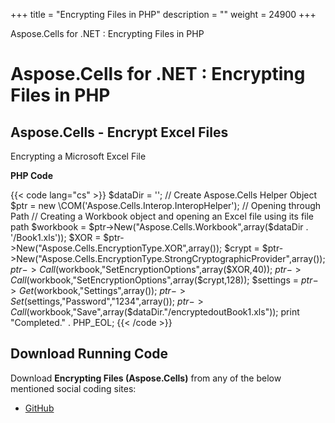 +++
title = "Encrypting Files in PHP" 
description = "" 
weight = 24900 
+++

Aspose.Cells for .NET : Encrypting Files in PHP  

# Aspose.Cells for .NET : Encrypting Files in PHP


## Aspose.Cells - Encrypt Excel Files

Encrypting a Microsoft Excel File

**PHP Code**

{{< code lang="cs" >}}
        $dataDir = '';
        // Create Aspose.Cells Helper Object
        $ptr = new \COM('Aspose.Cells.Interop.InteropHelper');
        // Opening through Path
        // Creating a Workbook object and opening an Excel file using its file path
        $workbook = $ptr->New("Aspose.Cells.Workbook",array($dataDir . '/Book1.xls'));
        $XOR = $ptr->New("Aspose.Cells.EncryptionType.XOR",array());
        $crypt = $ptr->New("Aspose.Cells.EncryptionType.StrongCryptographicProvider",array());
        $ptr->Call($workbook,"SetEncryptionOptions",array($XOR,40));
        $ptr->Call($workbook,"SetEncryptionOptions",array($crypt,128));
        $settings = $ptr->Get($workbook,"Settings",array());
        $ptr->Set($settings,"Password","1234",array());
        $ptr->Call($workbook,"Save",array($dataDir."/encryptedoutBook1.xls"));
        print "Completed." . PHP_EOL;
{{< /code >}}

## Download Running Code

Download **Encrypting Files (Aspose.Cells)** from any of the below mentioned social coding sites:

*   [GitHub](https://github.com/aspose-cells/Aspose.Cells-for-.NET/blob/master/Plugins/Aspose_Cells_NET_for_PHP/src/aspose/cells/WorkingWithFiles/UtilityFeatures/EncryptingFiles.php)

